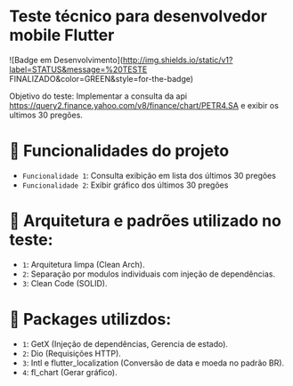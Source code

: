# Teste técnico para desenvolvedor mobile Flutter

![Badge em Desenvolvimento](http://img.shields.io/static/v1?label=STATUS&message=%20TESTE FINALIZADO&color=GREEN&style=for-the-badge)

Objetivo do teste: Implementar a consulta da api https://query2.finance.yahoo.com/v8/finance/chart/PETR4.SA e exibir os ultimos 30 pregões. 

# :hammer: Funcionalidades do projeto

 - `Funcionalidade 1`: Consulta exibição em lista dos últimos 30 pregões
 - `Funcionalidade 2`: Exibir gráfico dos últimos 30 pregões

# :hammer: Arquitetura e padrões utilizado no teste:

 - `1`: Arquitetura limpa (Clean Arch).
 - `2`: Separação por modulos individuais com injeção de dependências.
 - `3`: Clean Code (SOLID).
 
 # :hammer: Packages utilizdos:
 
 - `1`: GetX (Injeção de dependências, Gerencia de estado).
 - `2`: Dio (Requisições HTTP).
 - `3`: Intl e flutter_localization (Conversão de data e moeda no padrão BR).
 - `4`: fl_chart (Gerar gráfico).
 
